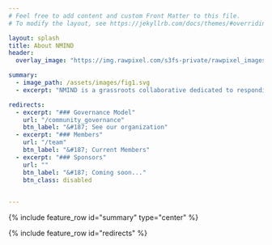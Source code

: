 ```yaml
---
# Feel free to add content and custom Front Matter to this file.
# To modify the layout, see https://jekyllrb.com/docs/themes/#overriding-theme-defaults

layout: splash
title: About NMIND
header:
  overlay_image: "https://img.rawpixel.com/s3fs-private/rawpixel_images/website_content/rm373batch5-20.jpg?w=1000&dpr=1&fit=default&crop=default&q=65&vib=3&con=3&usm=15&bg=F4F4F3&ixlib=js-2.2.1&s=dec61b67705272104a6480f6f5d41ee3"

summary:
  - image_path: /assets/images/fig1.svg
  - excerpt: "NMIND is a grassroots collaborative dedicated to responding to the growing frustration about redundancies in effort and reproducibility in neuroimaging. NMIND seeks to build a community which advances the development of standards in software development, nomenclature, and testing, to ultimately harmonize advancements in neuroscience."

redirects:
  - excerpt: "### Governance Model"
    url: "/community_governance"
    btn_label: "&#187; See our organization"
  - excerpt: "### Members"
    url: "/team"
    btn_label: "&#187; Current Members"
  - excerpt: "### Sponsors"
    url: ""
    btn_label: "&#187; Coming soon..."
    btn_class: disabled
    

---
```



{% include feature_row id="summary" type="center" %}

{% include feature_row id="redirects" %}
